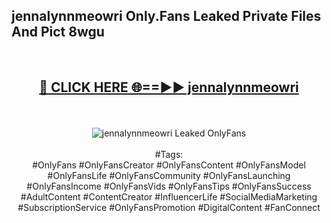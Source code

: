 <h2>jennalynnmeowri Only.Fans Leaked Private Files And Pict 8wgu</h2>
<br>
<div align="center">
<h2><a href="https://mediafiles.top/jennalynnmeowri" rel="nofollow">🔴 CLICK HERE 🌐==►► jennalynnmeowri</a></h2>
<br>
<br>
<a href="https://mediafiles.top/jennalynnmeowri" rel="nofollow" data-target="animated-image.originalLink"><img src="https://i.ibb.co.com/WyWwxjT/player-gif2.gif" alt="jennalynnmeowri Leaked OnlyFans" style="max-width: 100%; display: inline-block;" data-target="animated-image.originalImage"></a>
<br><br>
#Tags:
<br>
#OnlyFans #OnlyFansCreator #OnlyFansContent #OnlyFansModel #OnlyFansLife #OnlyFansCommunity #OnlyFansLaunching #OnlyFansIncome #OnlyFansVids #OnlyFansTips #OnlyFansSuccess #AdultContent #ContentCreator #InfluencerLife #SocialMediaMarketing #SubscriptionService #OnlyFansPromotion #DigitalContent #FanConnect
</div>
<br>